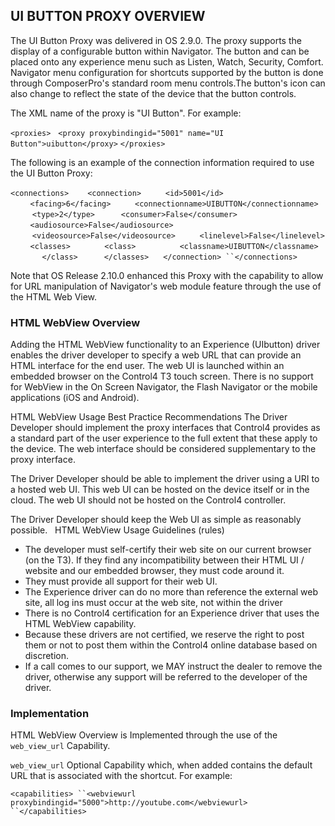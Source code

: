 ## UI BUTTON PROXY OVERVIEW

The UI Button Proxy was delivered in OS 2.9.0. The proxy supports the display of a configurable button within Navigator. The button and can be placed onto any experience menu such as Listen, Watch, Security, Comfort. Navigator menu configuration for shortcuts supported by the button is done through ComposerPro's standard room menu controls.The button's icon can also change to reflect the state of the device that the button controls.

The XML name of the proxy is "UI Button". For example:

`<proxies>`
  `<proxy proxybindingid="5001" name="UI Button">uibutton</proxy>`
`</proxies>`


The following is an example of the connection information required to use the UI Button Proxy:

 `<connections>
`    ` <connection>
`        `<id>5001</id>
`        `<facing>6</facing>
`        `<connectionname>UIBUTTON</connectionname>
`       ` <type>2</type>
`       ` <consumer>False</consumer>
`        `<audiosource>False</audiosource>
`       ` <videosource>False</videosource>
`        `<linelevel>False</linelevel>
`        `<classes>
`            `<class>
`                `<classname>UIBUTTON</classname>
`           ` </class>
`       ` </classes>
`    `</connection>
``</connections>
`

Note that OS Release 2.10.0 enhanced this Proxy with the capability to allow for URL manipulation of Navigator's web module feature through the use of the HTML Web View.

### HTML WebView Overview
Adding the HTML WebView functionality to an Experience (UIbutton) driver enables the driver developer to specify a web URL that can provide an HTML interface for the end user. The web UI is launched within an embedded browser on the Control4 T3 touch screen. There is no support for WebView in the On Screen Navigator, the Flash Navigator or the mobile applications (iOS and Android).

HTML WebView Usage Best Practice Recommendations
The Driver Developer should implement the proxy interfaces that Control4 provides as a standard part of the user experience to the full extent that these apply to the device. The web interface should be considered supplementary to the proxy interface.

The Driver Developer should be able to implement the driver using a URI to a hosted web UI. This web UI can be hosted on the device itself or in the cloud. The web UI should not be hosted on the Control4 controller.

The Driver Developer should keep the Web UI as simple as reasonably possible.
 
HTML WebView Usage Guidelines (rules)
- The developer must self-certify their web site on our current browser (on the T3). If they find any incompatibility between their HTML UI / website and our embedded browser, they must code around it.
- They must provide all support for their web UI.
- The Experience driver can do no more than reference the external web site, all log ins must occur at the web site, not within the driver
- There is no Control4 certification for an Experience driver that uses the HTML WebView capability.
- Because these drivers are not certified, we reserve the right to post them or not to post them within the Control4 online database based on discretion.
- If a call comes to our support, we MAY instruct the dealer to remove the driver, otherwise any support will be referred to the developer of the driver.


### Implementation
HTML WebView Overview is Implemented through the use of the `web_view_url` Capability.

`web_view_url`
Optional Capability which, when added contains the default URL that is associated with the shortcut. For example:

`<capabilities>
``<webviewurl proxybindingid="5000">http://youtube.com</webviewurl>
``</capabilities>
`
